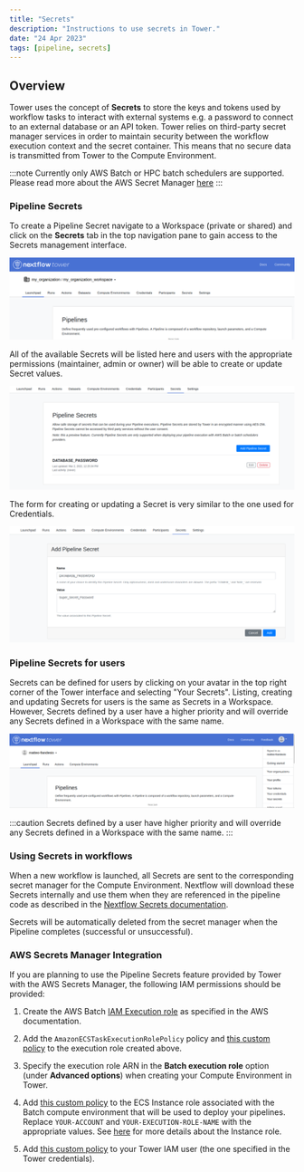 ```yaml
---
title: "Secrets"
description: "Instructions to use secrets in Tower."
date: "24 Apr 2023"
tags: [pipeline, secrets]
---
```


## Overview

Tower uses the concept of **Secrets** to store the keys and tokens used by workflow tasks to interact with external systems e.g. a password to connect to an external database or an API token. Tower relies on third-party secret manager services in order to maintain security between the workflow execution context and the secret container. This means that no secure data is transmitted from Tower to the Compute Environment.

:::note
Currently only AWS Batch or HPC batch schedulers are supported. Please read more about the AWS Secret Manager [here](https://docs.aws.amazon.com/secretsmanager/index.html)
:::

### Pipeline Secrets

To create a Pipeline Secret navigate to a Workspace (private or shared) and click on the **Secrets** tab in the top navigation pane to gain access to the Secrets management interface.

![](./_images/workspace_secrets_and_credentials.png)

All of the available Secrets will be listed here and users with the appropriate permissions (maintainer, admin or owner) will be able to create or update Secret values.

![](./_images/secrets_list.png)

The form for creating or updating a Secret is very similar to the one used for Credentials.

![](./_images/secrets_creation_form.png)

### Pipeline Secrets for users

Secrets can be defined for users by clicking on your avatar in the top right corner of the Tower interface and selecting "Your Secrets". Listing, creating and updating Secrets for users is the same as Secrets in a Workspace. However, Secrets defined by a user have a higher priority and will override any Secrets defined in a Workspace with the same name.

![](./_images/personal_secrets_and_and_credentials.png)

:::caution
Secrets defined by a user have higher priority and will override any Secrets defined in a Workspace with the same name.
:::

### Using Secrets in workflows

When a new workflow is launched, all Secrets are sent to the corresponding secret manager for the Compute Environment. Nextflow will download these Secrets internally and use them when they are referenced in the pipeline code as described in the [Nextflow Secrets documentation](https://www.nextflow.io/docs/edge/secrets.html#process-secrets).

Secrets will be automatically deleted from the secret manager when the Pipeline completes (successful or unsuccessful).

### AWS Secrets Manager Integration

If you are planning to use the Pipeline Secrets feature provided by Tower with the AWS Secrets Manager, the following IAM permissions should be provided:

1. Create the AWS Batch [IAM Execution role](https://docs.aws.amazon.com/batch/latest/userguide/execution-IAM-role.html#create-execution-role) as specified in the AWS documentation.

2. Add the `AmazonECSTaskExecutionRolePolicy` policy and [this custom policy](../_templates/aws-batch/secrets-policy-execution-role.json) to the execution role created above.

3. Specify the execution role ARN in the **Batch execution role** option (under **Advanced options**) when creating your Compute Environment in Tower.

4. Add [this custom policy](../_templates/aws-batch/secrets-policy-instance-role.json) to the ECS Instance role associated with the Batch compute environment that will be used to deploy your pipelines. Replace `YOUR-ACCOUNT` and `YOUR-EXECUTION-ROLE-NAME` with the appropriate values. See [here](https://docs.aws.amazon.com/batch/latest/userguide/instance_IAM_role.html) for more details about the Instance role.

5. Add [this custom policy](../_templates/aws-batch/secrets-policy-account.json) to your Tower IAM user (the one specified in the Tower credentials).

